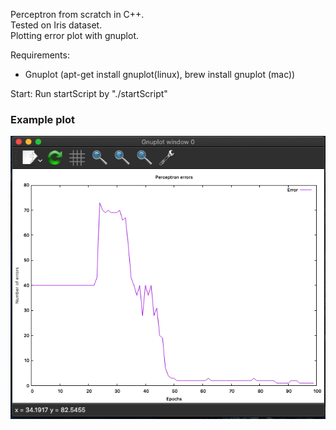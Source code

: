 Perceptron from scratch in C++. <br>
Tested on Iris dataset.<br>
Plotting error plot with gnuplot. 

Requirements:
- Gnuplot (apt-get install gnuplot(linux), brew install gnuplot (mac))




Start:
  Run startScript by "./startScript"


### Example plot

![Error](data/plot.png)
